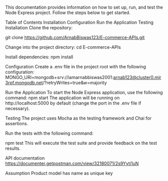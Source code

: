 This documentation provides information on how to set up, run, and test the Node Express project. Follow the steps below to get started.

Table of Contents
Installation
Configuration
Run the Application
Testing
Installation
Clone the repository:

git clone https://github.com/ArnabBiswas123/E-commerce-APIs.git

Change into the project directory:
cd E-commerce-APIs


Install dependencies:
npm install


Configuration
Create a .env file in the project root with the following configuration:
MONGO_URI=mongodb+srv://iamarnabbiswas2001:arnab123@cluster0.mjr3rpf.mongodb.net/?retryWrites=true&w=majority


Run the Application
To start the Node Express application, use the following command:
npm start
The application will be running on http://localhost:5000 by default (change the port in the .env file if necessary).

Testing
The project uses Mocha as the testing framework and Chai for assertions.

Run the tests with the following command:

npm test
This will execute the test suite and provide feedback on the test results.

API documentation 
https://documenter.getpostman.com/view/32180071/2s9Yyti1uN


Assumption
Product model has name as unique key
